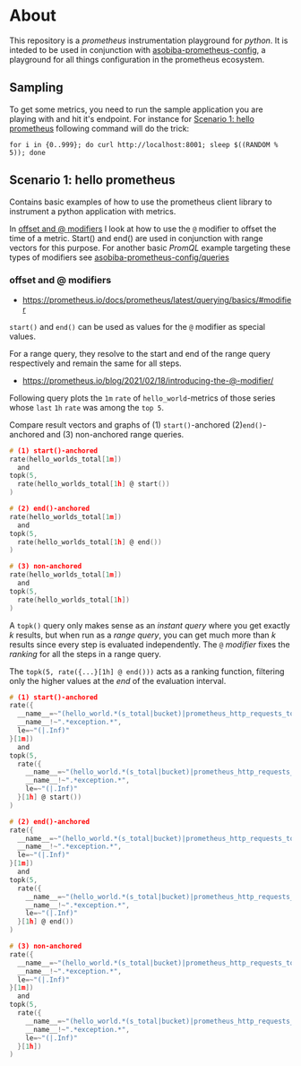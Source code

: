 # About
This repository is a *prometheus* instrumentation playground for *python*. It is inteded to be used in conjunction with [asobiba-prometheus-config](https://github.com/soma-kurisu/asobiba-prometheus-config), a playground for all things configuration in the prometheus ecosystem.

## Sampling
To get some metrics, you need to run the sample application you are playing with and hit it's endpoint. For instance for [Scenario 1: hello prometheus](#scenario-1-hello-prometheus) following command will do the trick:

```Shell
for i in {0..999}; do curl http://localhost:8001; sleep $((RANDOM % 5)); done
```

## Scenario 1: hello prometheus
Contains basic examples of how to use the prometheus client library to instrument a python application with metrics. 

In [offset and @ modifiers](#offset-and--modifiers) I look at how to use the `@` modifier to offset the time of a metric. Start() and end() are used in conjunction with range vectors for this purpose. For another basic *PromQL* example targeting these types of modifiers see [asobiba-prometheus-config/queries](https://github.com/soma-kurisu/asobiba-prometheus-config/blob/main/queries/02-offset-and-at-modifiers.md)

### offset and @ modifiers

- https://prometheus.io/docs/prometheus/latest/querying/basics/#modifier

`start()` and `end()` can be used as values for the `@` modifier as special values.

For a range query, they resolve to the start and end of the range query respectively and remain the same for all steps.

- https://prometheus.io/blog/2021/02/18/introducing-the-@-modifier/

Following query plots the `1m` `rate` of `hello_world`-metrics of those series whose `last` `1h` `rate` was among the `top 5`.

Compare result vectors and graphs of (1) `start()`-anchored (2)`end()`-anchored and (3) non-anchored range queries. 

```C
# (1) start()-anchored
rate(hello_worlds_total[1m])
  and
topk(5, 
  rate(hello_worlds_total[1h] @ start())
)
```

```C
# (2) end()-anchored
rate(hello_worlds_total[1m])
  and
topk(5, 
  rate(hello_worlds_total[1h] @ end())
)
```

```C
# (3) non-anchored
rate(hello_worlds_total[1m])
  and
topk(5, 
  rate(hello_worlds_total[1h])
)
```

A `topk()` query only makes sense as an *instant query* where you get exactly *k* results, but when run as a *range query*, you can get much more than *k* results since every step is evaluated independently. The `@` *modifier* fixes the *ranking* for all the steps in a range query.

The `topk(5, rate({...}[1h] @ end()))` acts as a ranking function, filtering only the higher values at the *end* of the evaluation interval.

```C
# (1) start()-anchored
rate({
  __name__=~"(hello_world.*(s_total|bucket)|prometheus_http_requests_total)", 
  __name__!~".*exception.*", 
  le=~"(|.Inf)"
}[1m])
  and
topk(5, 
  rate({
    __name__=~"(hello_world.*(s_total|bucket)|prometheus_http_requests_total)", 
    __name__!~".*exception.*", 
    le=~"(|.Inf)"
  }[1h] @ start())
)
```

```C
# (2) end()-anchored
rate({
  __name__=~"(hello_world.*(s_total|bucket)|prometheus_http_requests_total)", 
  __name__!~".*exception.*", 
  le=~"(|.Inf)"
}[1m])
  and
topk(5, 
  rate({
    __name__=~"(hello_world.*(s_total|bucket)|prometheus_http_requests_total)", 
    __name__!~".*exception.*", 
    le=~"(|.Inf)"
  }[1h] @ end())
)
```

```C
# (3) non-anchored
rate({
  __name__=~"(hello_world.*(s_total|bucket)|prometheus_http_requests_total)", 
  __name__!~".*exception.*", 
  le=~"(|.Inf)"
}[1m])
  and
topk(5, 
  rate({
    __name__=~"(hello_world.*(s_total|bucket)|prometheus_http_requests_total)", 
    __name__!~".*exception.*", 
    le=~"(|.Inf)"
  }[1h])
)
```